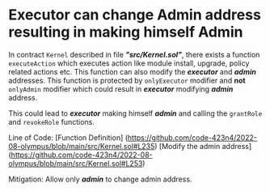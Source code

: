 # Executor can change Admin address resulting in making himself Admin

In contract `Kernel` described in file ***"src/Kernel.sol"***, there exists a function `executeAction` which executes action like module install, upgrade, policy related actions etc. This function can also modify the ***executor*** and ***admin*** addresses. This function is protected by `onlyExecutor` modifier and **not** `onlyAdmin` modifier which could result in ***executor*** modifying ***admin*** address.

This could lead to ***executor*** making himself ***admin*** and calling the `grantRole` and `revokeRole` functions.

Line of Code:
[Function Definition] (https://github.com/code-423n4/2022-08-olympus/blob/main/src/Kernel.sol#L235)
[Modify the admin address] (https://github.com/code-423n4/2022-08-olympus/blob/main/src/Kernel.sol#L253)

Mitigation:
Allow only ***admin*** to change admin address.